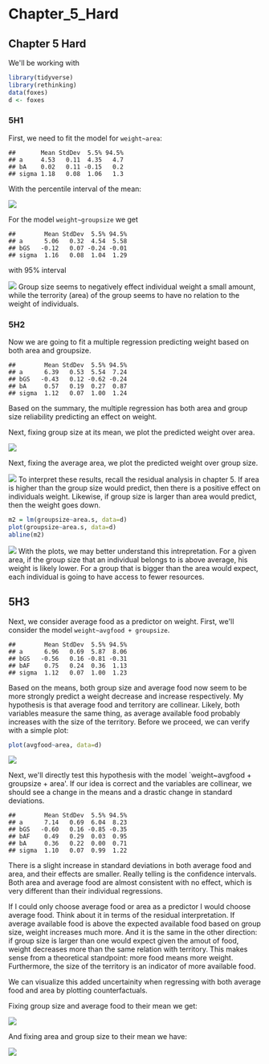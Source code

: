 # Chapter_5_Hard



## Chapter 5 Hard
We'll be working with

```r
library(tidyverse)
library(rethinking)
data(foxes)
d <- foxes
```
### 5H1
First, we need to fit the model for `weight~area`:


```
##       Mean StdDev  5.5% 94.5%
## a     4.53   0.11  4.35   4.7
## bA    0.02   0.11 -0.15   0.2
## sigma 1.18   0.08  1.06   1.3
```
With the percentile interval of the mean:

![](chapter_5_hard_22_files/figure-html/unnamed-chunk-3-1.png)<!-- -->

For the model `weight~groupsize` we get

```
##        Mean StdDev  5.5% 94.5%
## a      5.06   0.32  4.54  5.58
## bGS   -0.12   0.07 -0.24 -0.01
## sigma  1.16   0.08  1.04  1.29
```
with 95% interval 

![](chapter_5_hard_22_files/figure-html/unnamed-chunk-5-1.png)<!-- -->
Group size seems to negatively effect individual weight a small amount, while the terrority (area) of the group seems to have no relation to the weight of individuals. 

### 5H2

Now we are going to fit a multiple regression predicting weight based on both area and groupsize. 


```
##        Mean StdDev  5.5% 94.5%
## a      6.39   0.53  5.54  7.24
## bGS   -0.43   0.12 -0.62 -0.24
## bA     0.57   0.19  0.27  0.87
## sigma  1.12   0.07  1.00  1.24
```
Based on the summary, the multiple regression has both area and group size reliability predicting an effect on weight. 

Next, fixing group size at its mean, we plot the predicted weight over area.

![](chapter_5_hard_22_files/figure-html/unnamed-chunk-7-1.png)<!-- -->

Next, fixing the average area, we plot the predicted weight over group size.

![](chapter_5_hard_22_files/figure-html/unnamed-chunk-8-1.png)<!-- -->
To interpret these results, recall the residual analysis in chapter 5. If area is higher than the group size would predict, then there is a positive effect on individuals weight. Likewise, if group size is larger than area would predict, then the weight goes down. 



```r
m2 = lm(groupsize~area.s, data=d)
plot(groupsize~area.s, data=d)
abline(m2)
```

![](chapter_5_hard_22_files/figure-html/unnamed-chunk-9-1.png)<!-- -->
With the plots, we may better understand this intrepretation. For a given area, if the group size that an individual belongs to is above average, his weight is likely lower. For a group that is bigger than the area would expect, each individual is going to have access to fewer resources. 

## 5H3

Next, we consider average food as a predictor on weight. First, we'll consider the model `weight~avgfood + groupsize`.


```
##        Mean StdDev  5.5% 94.5%
## a      6.96   0.69  5.87  8.06
## bGS   -0.56   0.16 -0.81 -0.31
## bAF    0.75   0.24  0.36  1.13
## sigma  1.12   0.07  1.00  1.23
```

Based on the means, both group size and average food now seem to be more strongly predict a weight decrease and increase respectively. My hypothesis is that average food and territory are collinear. Likely, both variables measure the same thing, as average available food probably increases with the size of the territory. Before we proceed, we can verify with a simple plot:


```r
plot(avgfood~area, data=d)
```

![](chapter_5_hard_22_files/figure-html/unnamed-chunk-11-1.png)<!-- -->

Next, we'll directly test this hypothesis with the model `weight~avgfood + groupsize + area'. If our idea is correct and the variables are collinear, we should see a change in the means and a drastic change in standard deviations. 


```
##        Mean StdDev  5.5% 94.5%
## a      7.14   0.69  6.04  8.23
## bGS   -0.60   0.16 -0.85 -0.35
## bAF    0.49   0.29  0.03  0.95
## bA     0.36   0.22  0.00  0.71
## sigma  1.10   0.07  0.99  1.22
```

There is a slight increase in standard deviations in both average food and area, and their effects are smaller. Really telling is the confidence intervals. Both area and average food are almost consistent with no effect, which is very different than their individual regressions.

If I could only choose average food or area as a predictor I would choose average food. Think about it in terms of the residual interpretation. If average available food is above the expected available food based on group size, weight increases much more. And it is the same in the other direction: if group size is larger than one would expect given the amout of food, weight decreases more than the same relation with territory. This makes sense from a theoretical standpoint: more food means more weight. Furthermore, the size of the territory is an indicator of more available food.

We can visualize this added uncertainity when regressing with both average food and area by plotting counterfactuals.

Fixing group size and average food to their mean we get:

![](chapter_5_hard_22_files/figure-html/unnamed-chunk-13-1.png)<!-- -->

And fixing area and group size to their mean we have:

![](chapter_5_hard_22_files/figure-html/unnamed-chunk-14-1.png)<!-- -->








